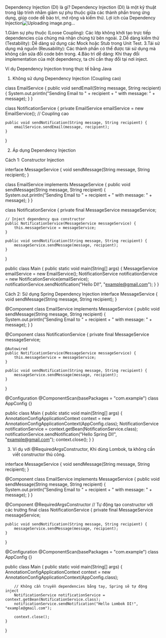 Dependency Injection (DI) là gì?
Dependency Injection (DI) là một kỹ thuật trong lập trình nhằm giảm sự phụ thuộc giữa các thành phần trong ứng dụng, giúp code dễ bảo trì, mở rộng và kiểm thử.
Lợi ích của Dependency Injection![Uploading image.png…]()

1.Giảm sự phụ thuộc (Loose Coupling): Các lớp không khởi tạo trực tiếp dependencies của chúng mà nhận chúng từ bên ngoài.
2.Dễ dàng kiểm thử (Testability): Dễ dàng sử dụng các Mock hoặc Stub trong Unit Test.
3.Tái sử dụng mã nguồn (Reusability): Các thành phần có thể được tái sử dụng mà không cần sửa đổi code bên trong.
4.Bảo trì dễ dàng: Khi thay đổi implementation của một dependency, ta chỉ cần thay đổi tại nơi inject.

Ví dụ Dependency Injection trong thực tế bằng Java
1. Không sử dụng Dependency Injection (Coupling cao)

class EmailService {
    public void sendEmail(String message, String recipient) {
        System.out.println("Sending Email to " + recipient + " with message: " + message);
    }
}

class NotificationService {
    private EmailService emailService = new EmailService(); // Coupling cao

    public void sendNotification(String message, String recipient) {
        emailService.sendEmail(message, recipient);
    }
}

2. Áp dụng Dependency Injection

Cách 1: Constructor Injection

interface MessageService {
    void sendMessage(String message, String recipient);
}

class EmailService implements MessageService {
    public void sendMessage(String message, String recipient) {
        System.out.println("Sending Email to " + recipient + " with message: " + message);
    }
}

class NotificationService {
    private final MessageService messageService;

    // Inject dependency qua constructor
    public NotificationService(MessageService messageService) {
        this.messageService = messageService;
    }

    public void sendNotification(String message, String recipient) {
        messageService.sendMessage(message, recipient);
    }
}

public class Main {
    public static void main(String[] args) {
        MessageService emailService = new EmailService();
        NotificationService notificationService = new NotificationService(emailService);
        notificationService.sendNotification("Hello DI!", "example@gmail.com");
    }
}

Cách 2: Sử dụng Spring Dependency Injection
interface MessageService {
    void sendMessage(String message, String recipient);
}

@Component
class EmailService implements MessageService {
    public void sendMessage(String message, String recipient) {
        System.out.println("Sending Email to " + recipient + " with message: " + message);
    }
}

@Component
class NotificationService {
    private final MessageService messageService;

    @Autowired
    public NotificationService(MessageService messageService) {
        this.messageService = messageService;
    }

    public void sendNotification(String message, String recipient) {
        messageService.sendMessage(message, recipient);
    }
}

@Configuration
@ComponentScan(basePackages = "com.example")
class AppConfig {}

public class Main {
    public static void main(String[] args) {
        AnnotationConfigApplicationContext context = new AnnotationConfigApplicationContext(AppConfig.class);
        NotificationService notificationService = context.getBean(NotificationService.class);
        notificationService.sendNotification("Hello Spring DI!", "example@gmail.com");
        context.close();
    }
}

3. Ví dụ với @RequiredArgsConstructor, Khi dùng Lombok, ta không cần viết constructor thủ công.

interface MessageService {
    void sendMessage(String message, String recipient);
}

@Component
class EmailService implements MessageService {
    public void sendMessage(String message, String recipient) {
        System.out.println("Sending Email to " + recipient + " with message: " + message);
    }
}

@Component
@RequiredArgsConstructor // Tự động tạo constructor với các trường final
class NotificationService {
    private final MessageService messageService;

    public void sendNotification(String message, String recipient) {
        messageService.sendMessage(message, recipient);
    }
}

@Configuration
@ComponentScan(basePackages = "com.example")
class AppConfig {}

public class Main {
    public static void main(String[] args) {
        AnnotationConfigApplicationContext context = new AnnotationConfigApplicationContext(AppConfig.class);
        
        // Không cần truyền dependencies bằng tay, Spring sẽ tự động inject
        NotificationService notificationService = context.getBean(NotificationService.class);
        notificationService.sendNotification("Hello Lombok DI!", "example@gmail.com");
        
        context.close();
    }
}
